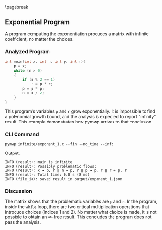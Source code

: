 \pagebreak

## Exponential Program

A program computing the exponentiation produces a matrix with infinite coefficient, no matter the choices.

### Analyzed Program

```C
int main(int x, int n, int p, int r){
    p = x;
    while (n > 0)
    {
        if (n % 2 == 1)
            r = p * r;
        p = p * p;
        n = n / 2;
    }
}
```

This program's variables `p` and `r` grow exponentially.
It is impossible to find a polynomial growth bound, and the analysis is expected to report "infinity" result.
This example demonstrates how pymwp arrives to that conclusion.


### CLI Command

```console
pymwp infinite/exponent_1.c --fin --no_time --info
```

Output:

```console
INFO (result): main is infinite
INFO (result): Possibly problematic flows:
INFO (result): x ➔ p, r ‖ n ➔ p, r ‖ p ➔ p, r ‖ r ➔ p, r
INFO (result): Total time: 0.0 s (8 ms)
INFO (file_io): saved result in output/exponent_1.json
```

### Discussion

The matrix shows that the problematic variables  are `p` and `r`. 
In the program, inside the `while` loop, there are two critical multiplication operations that introduce choices (indices 1 and 2).
No matter what choice is made, it is not possible to obtain an $\infty$-free result.
This concludes the program does not pass the analysis.


